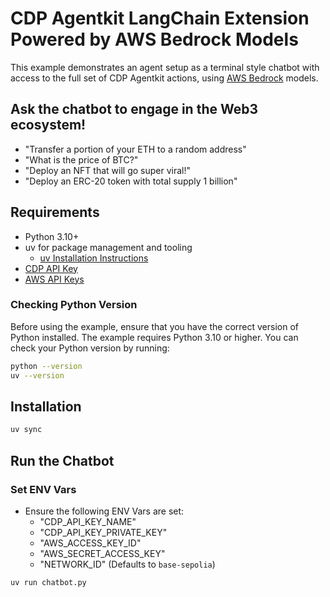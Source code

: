 # CDP Agentkit LangChain Extension Powered by AWS Bedrock Models

This example demonstrates an agent setup as a terminal style chatbot with access to the full set of CDP Agentkit actions, using [AWS Bedrock](https://aws.amazon.com/bedrock/) models.

## Ask the chatbot to engage in the Web3 ecosystem!
- "Transfer a portion of your ETH to a random address"
- "What is the price of BTC?"
- "Deploy an NFT that will go super viral!"
- "Deploy an ERC-20 token with total supply 1 billion"

## Requirements
- Python 3.10+
- uv for package management and tooling
  - [uv Installation Instructions](https://github.com/astral-sh/uv?tab=readme-ov-file#installation)
- [CDP API Key](https://portal.cdp.coinbase.com/access/api)
- [AWS API Keys](https://aws.amazon.com/bedrock/)

### Checking Python Version
Before using the example, ensure that you have the correct version of Python installed. The example requires Python 3.10 or higher. You can check your Python version by running:

```bash
python --version
uv --version
```

## Installation
```bash
uv sync
```

## Run the Chatbot

### Set ENV Vars
- Ensure the following ENV Vars are set:
  - "CDP_API_KEY_NAME"
  - "CDP_API_KEY_PRIVATE_KEY"
  - "AWS_ACCESS_KEY_ID"
  - "AWS_SECRET_ACCESS_KEY"
  - "NETWORK_ID" (Defaults to `base-sepolia`)

```bash
uv run chatbot.py
``` 
